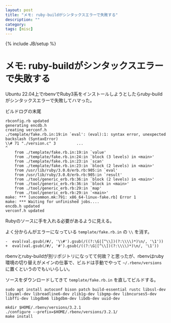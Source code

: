 ```yaml
---
layout: post
title: "メモ: ruby-buildがシンタックスエラーで失敗する"
description: ""
category: 
tags: [misc]
---
```

{% include JB/setup %}

# メモ: ruby-buildがシンタックスエラーで失敗する

Ubuntu 22.04上でrbenvでRuby3系をインストールしようとしたらruby-buildがシンタックスエラーで失敗してハマった。

ビルドログの末尾

```
rbconfig.rb updated
generating encdb.h
creating verconf.h
./template/fake.rb.in:19:in `eval': (eval):1: syntax error, unexpected backslash (SyntaxError)
\\# 71 "./version.c" 3         ...
^
	from ./template/fake.rb.in:19:in `value'
	from ./template/fake.rb.in:24:in `block (3 levels) in <main>'
	from ./template/fake.rb.in:23:in `scan'
	from ./template/fake.rb.in:23:in `block (2 levels) in <main>'
	from /usr/lib/ruby/3.0.0/erb.rb:905:in `eval'
	from /usr/lib/ruby/3.0.0/erb.rb:905:in `result'
	from ./tool/generic_erb.rb:36:in `block (2 levels) in <main>'
	from ./tool/generic_erb.rb:36:in `block in <main>'
	from ./tool/generic_erb.rb:29:in `map'
	from ./tool/generic_erb.rb:29:in `<main>'
make: *** [uncommon.mk:791: x86_64-linux-fake.rb] Error 1
make: *** Waiting for unfinished jobs....
encdb.h updated
verconf.h updated
```

Rubyのソースに手を入れる必要があるように見える。

よく分からんがエラーになっている `template/fake.rb.in` の `\\` を消す。

```
-  eval(val.gsub(/#/, '\\#').gsub(/((?:\G|[^\\])(?:\\\\)*)\n/, '\1'))
+  eval(val.gsub(/#/, '#').gsub(/((?:\G|[^\\])(?:\\\\)*)\n/, '\1'))
```

rbenvとruby-buildが別リポジトリになってて何故？と思ったが、rbenvはruby環境の切り替えがメインの仕事で、ビルドは手動でやって `~/.rbenv/versions` に置くというのでもいいらしい。

ソースをダウンロードしてきて `template/fake.rb.in` を直してビルドする。

```
sudo apt install autoconf bison patch build-essential rustc libssl-dev libyaml-dev libreadline6-dev zlib1g-dev libgmp-dev libncurses5-dev libffi-dev libgdbm6 libgdbm-dev libdb-dev uuid-dev

mkdir $HOME/.rbenv/versions/3.2.1
./configure --prefix=$HOME/.rbenv/versions/3.2.1/
make install
```
